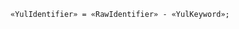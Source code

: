 <!-- This file is generated automatically by infrastructure scripts. Please don't edit by hand. -->

<!-- markdownlint-disable first-line-h1 -->

```{ .ebnf .slang-ebnf #YulIdentifier }
«YulIdentifier» = «RawIdentifier» - «YulKeyword»;
```
